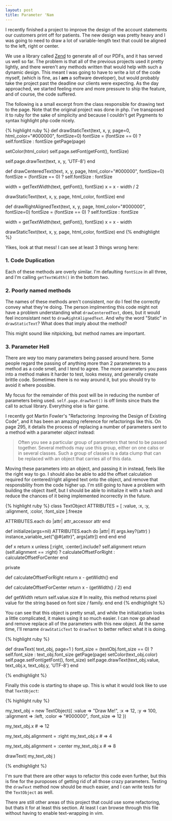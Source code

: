 ```yaml
---
layout: post
title: Parameter 'Nam
---
```


I recently finished a project to improve the design of the account
statements our customers print off for patients. The new design was
pretty heavy and I was going to need to draw a lot of variable-length
text that could be aligned to the left, right or center.

We use a library called [Zend](http://framework.zend.com/manual/en/zend.pdf.html)
to generate all of our PDFs, and it has served us well so far. The
problem is that all of the previous projects used it pretty lightly, and
there weren't any methods written that would help with such a dynamic
design. This meant I was going to have to write a lot of the code
myself, (which is fine, as I **am** a software developer), but would
probably take the project past the deadline our clients were expecting.
As the day approached, we started feeling more and more pressure to ship
the feature, and of course, the code suffered.

The following is a small excerpt from the class responsible for drawing
text to the page. Note that the original project was done in php. I've transposed it to ruby
for the sake of simplicity and because I couldn't get Pygments to syntax
highlight php code nicely.

{% highlight ruby %}
def drawStaticText(text, x, y, page=0, html_color="#000000", fontSize=0)
  fontSize = (fontSize == 0) ? self.fontSize : fontSize
  getPage(page)

  setColor(html_color)
  self.page.setFont(getFont(), fontSize)

  self.page.drawText(text, x, y, 'UTF-8')
end

def drawCenteredText(text, x, y, page, html_color="#000000", fontSize=0)
  fontSize = (fontSize == 0) ? self.fontSize : fontSize

  width = getTextWidth(text, getFont(), fontSize)
  x = x - width / 2

  drawStaticText(text, x, y, page, html_color, fontSize)
end

def drawRightAlignedText(text, x, y, page, html_color="#000000", fontSize=0)
  fontSize = (fontSize == 0) ? self.fontSize : fontSize

  width = getTextWidth(text, getFont(), fontSize)
  x = x - width

  drawStaticText(text, x, y, page, html_color, fontSize)
end
{% endhighlight %}

Yikes, look at that mess! I can see at least 3 things wrong here:

### 1. Code Duplication
Each of these methods are overly similar. I'm defaulting
`fontSize` in all three, and I'm calling `getTextWidth()` in
the bottom two.

### 2. Poorly named methods
The names of these methods aren't consistent, nor do I feel the
correctly convey what they're doing. The person implmenting this
code might not have a problem understanding what `drawCenteredText`,
does, but it would feel inconsistant next to `drawRightAlignedText`.
And why the word "Static" in `drawStaticText`? What does that imply
about the method?

This might sound like nitpicking, but method names are important.

### 3. Parameter Hell
There are _way_ too many parameters being passed around here. Some
people regard the passing of anything more than 2 parameteres to a
method as a code smell, and I tend to agree. The more parameters you
pass into a method makes it harder to test, looks messy, and generally
create brittle code. Sometimes there is no way around it, but you should
try to avoid it where possible.

My focus for the remainder of this post will be in reducing the number
of parameters being used. `self.page.drawText()` is off limits since
thats the call to actual library. Everything else is fair game.

I recently got Martin Fowler's "Refactoring: Improving the Design of
Existing Code", and it has been an amazing reference for
refactorings like this. On page 295, it details the process of replacing a
number of parameters sent to a method with a parameter _object_ instead:

> Often you see a particular group of parameters that tend to be passed
> together. Several methods may use this group, either on one calss or
> in several classes. Such a group of classes is a data clump that can
> be replaced with an object that carries all of this data.

Moving these parameters into an object, and passing it in instead, feels
like the right way to go. I should also be able to add the offset
calculation required for centered/right aligned text onto the object,
and remove that responsbility from the code higher up. I'm still going
to have a problem with building the object itself, but I should be
able to initialize it with a hash and reduce the chances of it being
implemented incorrectly in the future.

{% highlight ruby %}
class TextObject
  ATTRIBUTES = [
    :value, :x, :y, :alignment, :color, :font_size
  ].freeze

  ATTRIBUTES.each do |attr|
    attr_accessor attr
  end

  def initialize(args=nil)
    ATTRIBUTES.each do |attr|
      if( args.key?(attr) )
        instance_variable_set("@#{attr}", args[attr])
      end
    end
  end

  def x
    return x unless [:right, :center].include? self.alignment
    return (self.alignment == :right) ? calculateOffsetForRight : calculateOffsetForCenter
  end

  private

  def calculateOffsetForRight
    return x - getWidth()
  end

  def calculateOffsetForCenter
    return x - (getWidth() / 2)
  end

  def getWidth
    return self.value.size
    # In reality, this method returns pixel value for the string based on font size / family.
  end
end
{% endhighlight %}

You can see that this object is pretty small, and while the
initialization looks a little complicated, it makes using it so much
easier. I can now go ahead and remove replace all of the parameters with this
new object. At the same time, I'll rename `drawStaticText` to `drawText` to
better reflect what it is doing.

{% highlight ruby %}

def drawText( text_obj, page=1 )
  font_size = (textObj.font_size == 0) ? self.font_size : text_obj.font_size
  getPage(page)
  setColor(text_obj.color)
  self.page.setFont(getFont(), font_size)
  self.page.drawText(text_obj.value, text_obj.x, text_obj.y, 'UTF-8')
end

{% endhighlight %}

Finally this code is starting to shape up. This is what it would look
like to use that `TextObject`:

{% highlight ruby %}

my_text_obj = new TextObject({
  :value => "Draw Me!",
  :x => 12,
  :y => 100,
  :alignment => :left,
  :color => "#000000",
  :font_size => 12
})

my_text_obj.x   # => 12

my_text_obj.alignment = :right
my_text_obj.x   # => 4

my_text_obj.alignment = :center
my_text_obj.x   # => 8

drawText( my_text_obj )

{% endhighlight %}

I'm sure that there are other ways to refactor this code even further,
but this is fine for the puroposes of getting rid of all those crazy
parameters. Testing the `drawText` method now should be much easier,
and I can write tests for the `TextObject` as well.

There are still other areas of this project that could use some
refactoring, but thats it for at least this section. At least I can
browse through this file without having to enable text-wrapping in vim.
